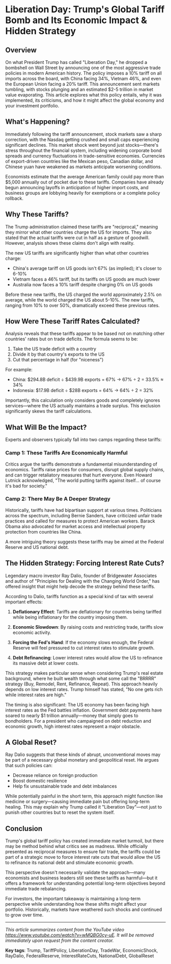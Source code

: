 # Liberation Day: Trump's Global Tariff Bomb and Its Economic Impact & Hidden Strategy

## Overview

On what President Trump has called "Liberation Day," he dropped a bombshell on Wall Street by announcing one of the most aggressive trade policies in modern American history. The policy imposes a 10% tariff on all imports across the board, with China facing 34%, Vietnam 46%, and even the European Union facing a 20% tariff. This announcement sent markets tumbling, with stocks plunging and an estimated $2-5 trillion in market value evaporating. This article explores what this policy entails, why it was implemented, its criticisms, and how it might affect the global economy and your investment portfolio.

## What's Happening?

Immediately following the tariff announcement, stock markets saw a sharp correction, with the Nasdaq getting crushed and small caps experiencing significant declines. This market shock went beyond just stocks—there's stress throughout the financial system, including widening corporate bond spreads and currency fluctuations in trade-sensitive economies. Currencies of export-driven countries like the Mexican peso, Canadian dollar, and Chinese yuan have weakened as markets anticipate worsening conditions.

Economists estimate that the average American family could pay more than $5,000 annually out of pocket due to these tariffs. Companies have already begun announcing layoffs in anticipation of higher import costs, and business groups are lobbying heavily for exemptions or a complete policy rollback.

## Why These Tariffs?

The Trump administration claimed these tariffs are "reciprocal," meaning they mirror what other countries charge the US for imports. They also stated that the actual tariffs were cut in half as a gesture of goodwill. However, analysis shows these claims don't align with reality.

The new US tariffs are significantly higher than what other countries charge:

- China's average tariff on US goods isn't 67% (as implied); it's closer to 6-10%
- Vietnam faces a 46% tariff, but its tariffs on US goods are much lower
- Australia now faces a 10% tariff despite charging 0% on US goods

Before these new tariffs, the US charged the world approximately 2.5% on average, while the world charged the US about 5-10%. The new tariffs, ranging from 10% to over 50%, dramatically exceed these previous rates.

## How Were These Tariff Rates Calculated?

Analysis reveals that these tariffs appear to be based not on matching other countries' rates but on trade deficits. The formula seems to be:

1. Take the US trade deficit with a country
2. Divide it by that country's exports to the US
3. Cut that percentage in half (for "niceness")

For example:

- China: $294.8B deficit ÷ $439.9B exports = 67% → 67% ÷ 2 = 33.5% ≈ 34%
- Indonesia: $17.9B deficit ÷ $28B exports = 64% → 64% ÷ 2 = 32%

Importantly, this calculation only considers goods and completely ignores services—where the US actually maintains a trade surplus. This exclusion significantly skews the tariff calculations.

## What Will Be the Impact?

Experts and observers typically fall into two camps regarding these tariffs:

### Camp 1: These Tariffs Are Economically Harmful

Critics argue the tariffs demonstrate a fundamental misunderstanding of economics. Tariffs raise prices for consumers, disrupt global supply chains, and can trigger retaliatory measures that hurt everyone. Even Howard Lutnick acknowledged, "The world putting tariffs against itself... of course it's bad for society."

### Camp 2: There May Be A Deeper Strategy

Historically, tariffs have had bipartisan support at various times. Politicians across the spectrum, including Bernie Sanders, have criticized unfair trade practices and called for measures to protect American workers. Barack Obama also advocated for market access and intellectual property protection from countries like China.

A more intriguing theory suggests these tariffs may be aimed at the Federal Reserve and US national debt.

## The Hidden Strategy: Forcing Interest Rate Cuts?

Legendary macro investor Ray Dalio, founder of Bridgewater Associates and author of "Principles for Dealing with the Changing World Order," has offered insight that might help decode the strategy behind these tariffs.

According to Dalio, tariffs function as a special kind of tax with several important effects:

1. **Deflationary Effect**: Tariffs are deflationary for countries being tariffed while being inflationary for the country imposing them.

2. **Economic Slowdown**: By raising costs and restricting trade, tariffs slow economic activity.

3. **Forcing the Fed's Hand**: If the economy slows enough, the Federal Reserve will feel pressured to cut interest rates to stimulate growth.

4. **Debt Refinancing**: Lower interest rates would allow the US to refinance its massive debt at lower costs.

This strategy makes particular sense when considering Trump's real estate background, where he built wealth through what some call the "BRRRR" strategy (Buy, Remodel, Rent, Refinance, Repeat). This approach heavily depends on low interest rates. Trump himself has stated, "No one gets rich while interest rates are high."

The timing is also significant: The US economy has been facing high interest rates as the Fed battles inflation. Government debt payments have soared to nearly $1 trillion annually—money that simply goes to bondholders. For a president who campaigned on debt reduction and economic growth, high interest rates represent a major obstacle.

## A Global Reset?

Ray Dalio suggests that these kinds of abrupt, unconventional moves may be part of a necessary global monetary and geopolitical reset. He argues that such policies can:

- Decrease reliance on foreign production
- Boost domestic resilience
- Help fix unsustainable trade and debt imbalances

While potentially painful in the short term, this approach might function like medicine or surgery—causing immediate pain but offering long-term healing. This may explain why Trump called it "Liberation Day"—not just to punish other countries but to reset the system itself.

## Conclusion

Trump's global tariff policy has created immediate market turmoil, but there may be method behind what critics see as madness. While officially presented as reciprocal measures to ensure fair trade, the tariffs could be part of a strategic move to force interest rate cuts that would allow the US to refinance its national debt and stimulate economic growth.

This perspective doesn't necessarily validate the approach—many economists and business leaders still see these tariffs as harmful—but it offers a framework for understanding potential long-term objectives beyond immediate trade rebalancing.

For investors, the important takeaway is maintaining a long-term perspective while understanding how these shifts might affect your portfolio. Historically, markets have weathered such shocks and continued to grow over time.

---

_This article summarizes content from the YouTube video https://www.youtube.com/watch?v=wMQBG0cy-uE. It will be removed immediately upon request from the content creator._

**Key tags**: Trump, TariffPolicy, LiberationDay, TradeWar, EconomicShock, RayDalio, FederalReserve, InterestRateCuts, NationalDebt, GlobalReset
